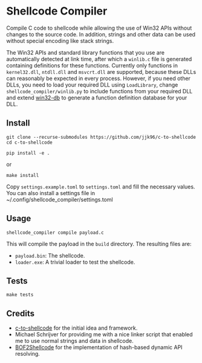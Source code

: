 # Shellcode Compiler

Compile C code to shellcode while allowing the use of Win32 APIs without changes to the source code. In addition, strings and other data can be used without special encoding like stack strings.

The Win32 APIs and standard library functions that you use are automatically detected at link time, after which a `winlib.c` file is generated containing definitions for these functions. Currently only functions in `kernel32.dll`, `ntdll.dll` and `msvcrt.dll` are supported, because these DLLs can reasonably be expected in every process. However, if you need other DLLs, you need to load your required DLL using `LoadLibrary`, change `shellcode_compiler/winlib.py` to include functions from your required DLL and extend [win32-db](https://github.com/JJK96/win32-db) to generate a function definition database for your DLL.

## Install

```
git clone --recurse-submodules https://github.com/jjk96/c-to-shellcode
cd c-to-shellcode
```

```
pip install -e .
```

or 

```
make install
```

Copy `settings.example.toml` to `settings.toml` and fill the necessary values.
You can also install a settings file in ~/.config/shellcode_compiler/settings.toml

## Usage

```
shellcode_compiler compile payload.c
```

This will compile the payload in the `build` directory. The resulting files are:
* `payload.bin`: The shellcode.
* `loader.exe`: A trivial loader to test the shellcode.

## Tests

```
make tests
```

## Credits

* [c-to-shellcode](https://github.com/Print3M/c-to-shellcode) for the initial idea and framework.
* Michael Schrijver for providing me with a nice linker script that enabled me to use normal strings and data in shellcode.
* [BOF2Shellcode](https://github.com/FalconForceTeam/BOF2shellcode) for the implementation of hash-based dynamic API resolving.
